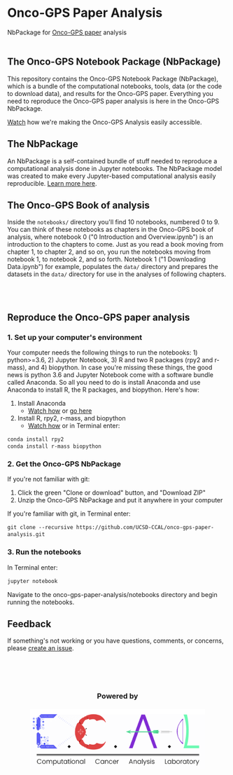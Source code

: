 # Onco-GPS Paper Analysis

NbPackage for [Onco-GPS paper](<http://www.cell.com/cell-systems/fulltext/S2405-4712(17)30335-6>) analysis
<br><br>
## The Onco-GPS Notebook Package (NbPackage)
This repository contains the Onco-GPS Notebook Package (NbPackage), which is a bundle of the computational notebooks, tools, data (or the code to download data), and results for the Onco-GPS paper. Everything you need to reproduce the Onco-GPS paper analysis is here in the Onco-GPS NbPackage.

[Watch](https://www.youtube.com/watch?v=Tph5BVYcbUA) how we're making the Onco-GPS Analysis easily accessible.

## The NbPackage
An NbPackage is a self-contained bundle of stuff needed to reproduce a computational analysis done in Jupyter notebooks. The NbPackage model was created to make every Jupyter-based computational analysis easily reproducible. [Learn more here](https://github.com/UCSD-CCAL/nbpackage).


## The Onco-GPS Book of analysis
Inside the `notebooks/` directory you'll find 10 notebooks, numbered 0 to 9. You can think of these notebooks as chapters in the Onco-GPS book of analysis, where notebook 0 ("0 Introduction and Overview.ipynb") is an introduction to the chapters to come. Just as you read a book moving from chapter 1, to chapter 2, and so on, you run the notebooks moving from notebook 1, to notebook 2, and so forth. Notebook 1 ("1 Downloading Data.ipynb") for example, populates the `data/` directory and prepares the datasets in the `data/` directory for use in the analyses of following chapters.

<br><br>
## Reproduce the Onco-GPS paper analysis

### 1. Set up your computer's environment  
Your computer needs the following things to run the notebooks: 1) python>=3.6, 2) Jupyter Notebook, 3) R and two R packages (rpy2 and r-mass), and 4) biopython. In case you're missing these things, the good news is python 3.6 and Jupyter Notebook come with a software bundle called Anaconda. So all you need to do is install Anaconda and use Anaconda to install R, the R packages, and biopython. Here's how:

1. Install Anaconda
   * [Watch how](https://youtu.be/xKGaGXmy8j4) or [go here](https://www.continuum.io/downloads)
2. Install R, rpy2, r-mass, and biopython
   * [Watch how](https://www.youtube.com/watch?v=m8wWZEV4z2A&feature=youtu.be) or in Terminal enter:

  ```
  conda install rpy2
  conda install r-mass biopython
  ```

### 2. Get the Onco-GPS NbPackage

If you're not familiar with git:
1. Click the green "Clone or download" button, and "Download ZIP"
2. Unzip the Onco-GPS NbPackage and put it anywhere in your computer

If you're familiar with git, in Terminal enter:
```
git clone --recursive https://github.com/UCSD-CCAL/onco-gps-paper-analysis.git
```

### 3. Run the notebooks
In Terminal enter:
```sh
jupyter notebook
```
Navigate to the onco-gps-paper-analysis/notebooks directory and begin running the notebooks.

## Feedback
If something's not working or you have questions, comments, or concerns, please [create an issue](https://github.com/UCSD-CCAL/onco-gps-paper-analysis/issues/new).

<br><br>

<h3 align="center">
  <br>
  Powered by
  <br><br>
  <a href="https://github.com/UCSD-CCAL"><img src="media/ccal-logo-D3.png" width="400"></a>
  <br>
</h3>
